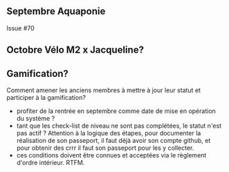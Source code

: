 ## Septembre Aquaponie  

Issue #70 

## Octobre Vélo M2 x Jacqueline? 

## Gamification? 

Comment amener les anciens membres à mettre à jour leur statut et participer à la gamification?

- profiter de la rentrée en septembre comme date de mise en opération du système ?  
- tant que les check-list de niveau ne sont pas complétées, le statut n'est pas actif ? Attention à la logique des étapes, pour documenter la réalisation de son passeport, il faut déjà avoir son compte github, et pour obtenir des crrr il faut son passeport pour les y collecter.  
- ces conditions doivent être connues et acceptées via le règlement d'ordre intérieur. RTFM.


